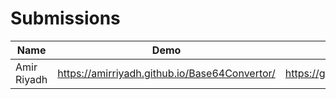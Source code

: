 # Submissions

| Name    	  | Demo                                          | Repo                                          |
| ----------- | --------------------------------------------- | --------------------------------------------- |
| Amir Riyadh | https://amirriyadh.github.io/Base64Convertor/ | https://github.com/amirriyadh/Base64Convertor |
